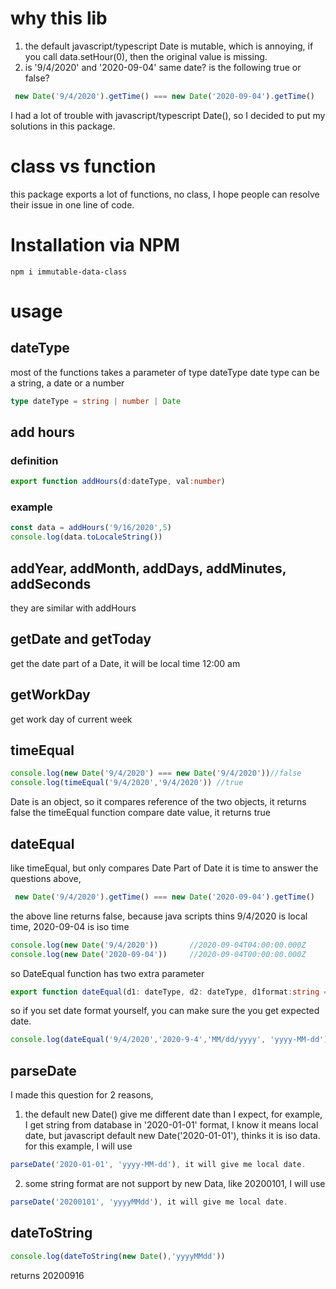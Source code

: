 # why this lib
1. the default javascript/typescript Date is mutable, which is annoying, if you call data.setHour(0), then the original value is missing.
2. is '9/4/2020' and '2020-09-04' same date? is the following true or false?
``` typescript
 new Date('9/4/2020').getTime() === new Date('2020-09-04').getTime()
```
I had a lot of trouble with javascript/typescript Date(), so I decided to put my solutions in this package.

# class vs function
this package exports a lot of functions, no class, I hope people can resolve their issue in one line of code. 

# Installation via NPM
```npm i immutable-data-class```

# usage

## dateType
most of the functions takes a parameter of type dateType 
date type can be a string, a date or a number
```typescript
type dateType = string | number | Date
```

## add hours
### definition
```typescript
export function addHours(d:dateType, val:number)
```
### example
```typescript
const data = addHours('9/16/2020',5)
console.log(data.toLocaleString())
```

## addYear, addMonth, addDays, addMinutes, addSeconds
they are similar with addHours

## getDate and getToday
get the date part of a Date, it will be local time 12:00 am

## getWorkDay
get work day of current week

## timeEqual
```typescript
console.log(new Date('9/4/2020') === new Date('9/4/2020'))//false
console.log(timeEqual('9/4/2020','9/4/2020')) //true
```
Date is an object, so it compares reference of the two objects, it returns false
the timeEqual function compare date value, it returns true

## dateEqual
like timeEqual, but only compares Date Part of Date
it is time to answer the questions above, 

```typescript
 new Date('9/4/2020').getTime() === new Date('2020-09-04').getTime()
```
the above line returns false, because java scripts thins 9/4/2020 is local time, 2020-09-04 is iso time
```typescript
console.log(new Date('9/4/2020'))       //2020-09-04T04:00:00.000Z
console.log(new Date('2020-09-04'))     //2020-09-04T00:00:00.000Z
```

so DateEqual function has two extra parameter
```typescript
export function dateEqual(d1: dateType, d2: dateType, d1format:string = undefined, d2format:string = undefined)
```
so if you set date format yourself, you can make sure the you get expected date.
```typescript
console.log(dateEqual('9/4/2020','2020-9-4','MM/dd/yyyy', 'yyyy-MM-dd'))
```
## parseDate
I made this question for 2 reasons,
1. the default new Date() give me different date than I expect, for example, I get string from database in '2020-01-01' format,
I know it means local date, but javascript default new Date('2020-01-01'), thinks it is iso data. 
for this example, I will use
```typescript
parseDate('2020-01-01', 'yyyy-MM-dd'), it will give me local date.
```

2. some string format are not support by new Data, like 20200101, I will use
```typescript
parseDate('20200101', 'yyyyMMdd'), it will give me local date.
```

## dateToString
```typescript
console.log(dateToString(new Date(),'yyyyMMdd'))
```
returns 20200916

